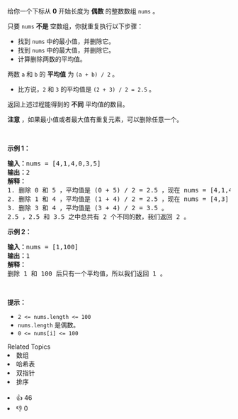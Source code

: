 <p>给你一个下标从 <strong>0</strong>&nbsp;开始长度为 <strong>偶数</strong>&nbsp;的整数数组&nbsp;<code>nums</code>&nbsp;。</p>

<p>只要&nbsp;<code>nums</code> <strong>不是</strong>&nbsp;空数组，你就重复执行以下步骤：</p>

<ul> 
 <li>找到&nbsp;<code>nums</code>&nbsp;中的最小值，并删除它。</li> 
 <li>找到&nbsp;<code>nums</code>&nbsp;中的最大值，并删除它。</li> 
 <li>计算删除两数的平均值。</li> 
</ul>

<p>两数 <code>a</code>&nbsp;和 <code>b</code>&nbsp;的 <strong>平均值</strong>&nbsp;为&nbsp;<code>(a + b) / 2</code>&nbsp;。</p>

<ul> 
 <li>比方说，<code>2</code>&nbsp;和&nbsp;<code>3</code>&nbsp;的平均值是&nbsp;<code>(2 + 3) / 2 = 2.5</code>&nbsp;。</li> 
</ul>

<p>返回上述过程能得到的 <strong>不同</strong>&nbsp;平均值的数目。</p>

<p><strong>注意</strong>&nbsp;，如果最小值或者最大值有重复元素，可以删除任意一个。</p>

<p>&nbsp;</p>

<p><strong>示例 1：</strong></p>

<pre><b>输入：</b>nums = [4,1,4,0,3,5]
<b>输出：</b>2
<strong>解释：</strong>
1. 删除 0 和 5 ，平均值是 (0 + 5) / 2 = 2.5 ，现在 nums = [4,1,4,3] 。
2. 删除 1 和 4 ，平均值是 (1 + 4) / 2 = 2.5 ，现在 nums = [4,3] 。
3. 删除 3 和 4 ，平均值是 (3 + 4) / 2 = 3.5 。
2.5 ，2.5 和 3.5 之中总共有 2 个不同的数，我们返回 2 。
</pre>

<p><strong>示例 2：</strong></p>

<pre><b>输入：</b>nums = [1,100]
<b>输出：</b>1
<strong>解释：</strong>
删除 1 和 100 后只有一个平均值，所以我们返回 1 。
</pre>

<p>&nbsp;</p>

<p><strong>提示：</strong></p>

<ul> 
 <li><code>2 &lt;= nums.length &lt;= 100</code></li> 
 <li><code>nums.length</code>&nbsp;是偶数。</li> 
 <li><code>0 &lt;= nums[i] &lt;= 100</code></li> 
</ul>

<div><div>Related Topics</div><div><li>数组</li><li>哈希表</li><li>双指针</li><li>排序</li></div></div><br><div><li>👍 46</li><li>👎 0</li></div>